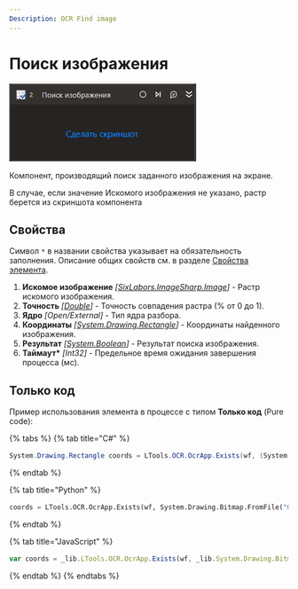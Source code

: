 ```yaml
---
Description: OCR Find image
---
```


# Поиск изображения

![](../../../resources/activities/basic/ocr/ocr-find-image-element.png)

Компонент, производящий поиск заданного изображения на экране.

В случае, если значение Искомого изображения не указано, растр берется из скриншота компонента

## Свойства

Символ `*` в названии свойства указывает на обязательность заполнения. Описание общих свойств см. в разделе [Свойства элемента](https://docs.primo-rpa.ru/primo-rpa/primo-studio/process/elements#svoistva-elementa).

1. **Искомое изображение** *[[SixLabors.ImageSharp.Image](https://docs.sixlabors.com/api/ImageSharp/SixLabors.ImageSharp.Image.html)]* - Растр искомого изображения.
1. **Точность** *[[Double](https://learn.microsoft.com/ru-ru/dotnet/api/system.double?view=net-5.0&viewFallbackFrom=windowsdesktop-3.0)]* - Точность совпадения растра (% от 0 до 1).
1. **Ядро** *[Open/External]* - Тип ядра разбора.
1. **Координаты** *[[System.Drawing.Rectangle](https://learn.microsoft.com/ru-ru/dotnet/api/system.drawing.rectangle?view=netcore-3.0)]* - Координаты найденного изображения.
1. **Результат** *[[System.Boolean](https://learn.microsoft.com/ru-ru/dotnet/api/system.boolean?view=net-5.0)]* - Результат поиска изображения.
1. **Таймаут\*** *[Int32]* - Предельное время ожидания завершения процесса (мс).

## Только код

Пример использования элемента в процессе с типом **Только код** (Pure code):

{% tabs %}
{% tab title="C#" %}
```csharp
System.Drawing.Rectangle coords = LTools.OCR.OcrApp.Exists(wf, (System.Drawing.Bitmap)System.Drawing.Bitmap.FromFile("Файл 1"), 0.9, 10000);
```
{% endtab %}

{% tab title="Python" %}
```python
coords = LTools.OCR.OcrApp.Exists(wf, System.Drawing.Bitmap.FromFile("Файл 1"), 0.9, 10000)
```
{% endtab %}

{% tab title="JavaScript" %}
```javascript
var coords = _lib.LTools.OCR.OcrApp.Exists(wf, _lib.System.Drawing.Bitmap.FromFile("Файл 1"), 0.9, 10000);
```
{% endtab %}
{% endtabs %}
